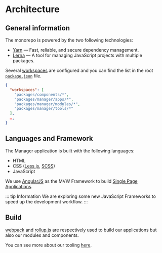 # Architecture

## General information

The monorepo is powered by the two following technologies:

- [Yarn](https://yarnpkg.com) — Fast, reliable, and secure dependency management.
- [Lerna](https://lerna.js.org/) — A tool for managing JavaScript projects with multiple packages.

Several [workspaces](https://yarnpkg.com/lang/en/docs/workspaces/) are configured and you can find the list in the root [`package.json`](https://github.com/ovh/manager/blob/master/package.json#L7-L12) file.

```json
{
  "workspaces": [
    "packages/components/*",
    "packages/manager/apps/*",
    "packages/manager/modules/*",
    "packages/manager/tools/*"
  ],
  …,
}
```

## Languages and Framework

The Manager application is built with the following languages:

- HTML
- CSS ([Less.js](http://lesscss.org/), [SCSS](https://sass-lang.com/))
- JavaScript

We use [AngularJS](https://angularjs.org/) as the MVW Framework to build [Single Page Applications](https://en.wikipedia.org/wiki/Single-page_application).

::: tip Information
We are exploring some new JavaScript Frameworks to speed up the development workflow.
:::

## Build

[webpack](https://webpack.js.org/) and [rollup.js](https://rollupjs.org) are respectively used to build our applications but also our modules and components.

You can see more about our tooling [here](/guide/tools.md).
